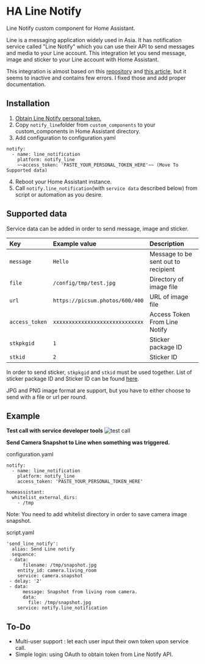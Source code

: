 # HA Line Notify
Line Notify custom component for Home Assistant.

Line is a messaging application widely used in Asia. It has notification service called "Line Notify" which you can use their API to send messages and media to your Line account. This integration let you send message, image and sticker to your Line account with Home Assistant.

This integration is almost based on this [repository](https://github.com/yun-s-oh/Homeassistant/tree/master/custom_components/notify_line) and [this article](https://community.home-assistant.io/t/line-notify-api-integration/56328), but it seems to inactive and contains few errors. I fixed those and add proper documentation.

## Installation
 1. [Obtain Line Notify personal token.](https://notify-bot.line.me/en/)
 2. Copy `notify_line`folder from `custom_components` to your custom_components in Home Assistant directory.
 3.  Add configuration to configuration.yaml
```
notify:
  - name: line_notification
    platform: notify_line
    ~~access_token: 'PASTE_YOUR_PERSONAL_TOKEN_HERE'~~ (Move To Supported data)
 ```
4. Reboot your Home Assistant instance.
5. Call `notify.line_notification`(with `service data` described below) from script or automation as you desire.

## Supported data
Service data can be added in order to send message, image and sticker.

| Key            | Example value                    | Description                        |
|:---------------|:---------------------------------|:-----------------------------------|
| `message `     | `Hello`                          | Message to be sent out to recipient|
| `file`         | `/config/tmp/test.jpg`           | Directory of image file            |
| `url`          | `https://picsum.photos/600/400`  | URL of image file                  |
| `access_token` | `xxxxxxxxxxxxxxxxxxxxxxxxxxxxx`  | Access Token From Line Notify      |
| `stkpkgid`     |`1`                               | Sticker package ID                 |
| `stkid`        |`2`                               | Sticker ID                         |

In order to send sticker, `stkpkgid` and `stkid` must be used together. List of sticker package ID and Sticker ID can be found [here](https://devdocs.line.me/files/sticker_list.pdf).

JPG and PNG image format are support, but you have to either choose to send with a file or url per round. 


## Example
**Test call with service developer tools**
![test call](https://raw.githubusercontent.com/maxmacstn/HA-Line-Notify/master/sample_show.png)


**Send Camera Snapshot to Line when something was triggered.**

configuration.yaml
```
notify:
  - name: line_notification
    platform: notify_line
    access_token: 'PASTE_YOUR_PERSONAL_TOKEN_HERE'
    
homeassistant:
  whitelist_external_dirs:
    - /tmp
 ```
Note: You need to add whitelist directory in order to save camera image snapshot.


script.yaml
```
'send_line_notify':
  alias: Send Line notify
  sequence:
 - data:
      filename: /tmp/snapshot.jpg
    entity_id: camera.living_room
    service: camera.snapshot
 - delay: '2'
 - data:
      message: Snapshot from living room camera.
      data:
        file: /tmp/snapshot.jpg
    service: notify.line_notification
```
## To-Do
 - Multi-user support : let each user input their own token upon service call.
 - Simple login: using OAuth to obtain token from Line Notify API.
